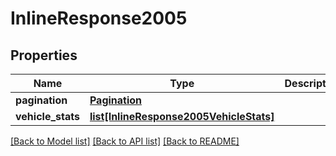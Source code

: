 # InlineResponse2005

## Properties
Name | Type | Description | Notes
------------ | ------------- | ------------- | -------------
**pagination** | [**Pagination**](Pagination.md) |  | [optional] 
**vehicle_stats** | [**list[InlineResponse2005VehicleStats]**](InlineResponse2005VehicleStats.md) |  | 

[[Back to Model list]](../README.md#documentation-for-models) [[Back to API list]](../README.md#documentation-for-api-endpoints) [[Back to README]](../README.md)



